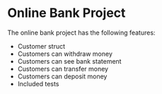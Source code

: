 # Online Bank Project

The online bank project has the following features:

- Customer struct
- Customers can withdraw money
- Customers can see bank statement
- Customers can transfer money
- Customers can deposit money
- Included tests
